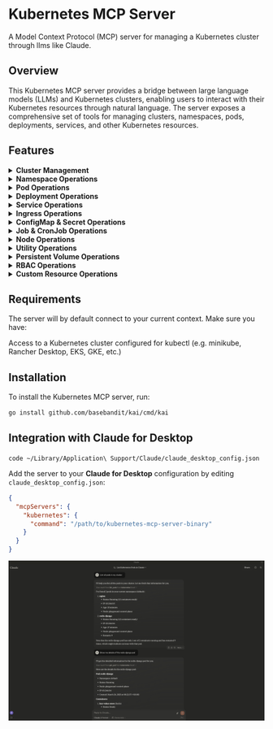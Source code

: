 # Kubernetes MCP Server

A Model Context Protocol (MCP) server for managing a Kubernetes cluster through llms like Claude.

## Overview

This Kubernetes MCP server provides a bridge between large language models (LLMs) and Kubernetes clusters, enabling users to interact with their Kubernetes resources through natural language. The server exposes a comprehensive set of tools for managing clusters, namespaces, pods, deployments, services, and other Kubernetes resources.

## Features

<details>
<summary><b>Cluster Management</b></summary>

- [x] Connect to a Kubernetes cluster
- [ ] List all clusters in kubeconfig
- [ ] Switch between clusters
- [ ] Get cluster information
- [ ] Check cluster health
</details>

<details>
<summary><b>Namespace Operations</b></summary>

- [ ] List all namespaces
- [ ] Create a namespace
- [ ] Get namespace details
- [ ] Delete a namespace
- [ ] Update namespace labels/annotations
</details>

<details>
<summary><b>Pod Operations</b></summary>

- [x] Create pods
  <details>
  <summary>Details</summary>
  
  - [x] Basic pod creation with image and name
  - [x] Pod creation with environment variables
  - [x] Pod creation with volume mounts
  - [x] Pod creation with resource limits/requests
  - [x] Pod creation with node selectors
  </details>

- [x] List pods
  <details>
  <summary>Details</summary>
  
  - [x] List pods in current namespace
  - [x] List pods across all namespaces
  - [x] List pods with label selectors
  - [x] List pods with field selectors
  - [x] Limit number of pods listed
  </details>

- [x] Get pod details
  <details>
  <summary>Details</summary>
  
  - [x] Get basic pod information
  - [x] Get pod status
  - [x] Get pod IP and node information
  </details>

- [x] Delete pods
  <details>
  <summary>Details</summary>
  
  - [x] Delete pod by name
  - [x] Force delete pods
  </details>

- [x] Get logs from pods
  <details>
  <summary>Details</summary>
  
  - [x] Stream logs from a specific container
  - [x] Get logs with tail lines limit
  - [x] Get logs from previous container instance
  - [x] Get logs since a specific time
  </details>
</details>

<details>
<summary><b>Deployment Operations</b></summary>

- [x] Create deployments
  <details>
  <summary>Details</summary>
  
  - [x] Basic deployment with image and name
  - [x] Deployment with replica count
  - [x] Deployment with labels
  - [x] Deployment with environment variables
  - [x] Deployment with container ports
  - [x] Deployment with image pull policy/secrets
  </details>

- [x] List deployments
  <details>
  <summary>Details</summary>
  
  - [x] List deployments in current namespace
  - [x] List deployments across all namespaces
  - [x] List deployments with label selectors
  </details>

- [ ] Get deployment details
  <details>
  <summary>Details</summary>
  
  - [ ] Get basic deployment information
  - [ ] Get deployment status
  - [ ] Get deployment scaling information
  </details>

- [ ] Update deployments
  <details>
  <summary>Details</summary>
  
  - [ ] Scale deployments (change replica count)
  - [ ] Update deployment images
  - [ ] Update deployment configuration
  - [ ] Rollout restart
  </details>

- [ ] Delete deployments
  <details>
  <summary>Details</summary>
  
  - [ ] Delete deployment by name
  - [ ] Cascade delete (with or without dependent resources)
  </details>
</details>

<details>
<summary><b>Service Operations</b></summary>

- [ ] Create services
  <details>
  <summary>Details</summary>
  
  - [ ] Create ClusterIP service
  - [ ] Create NodePort service
  - [ ] Create LoadBalancer service
  - [ ] Create ExternalName service
  - [ ] Create headless service
  </details>

- [ ] List services
  <details>
  <summary>Details</summary>
  
  - [ ] List services in current namespace
  - [ ] List services across all namespaces
  - [ ] List services with label selectors
  </details>

- [ ] Get service details
  <details>
  <summary>Details</summary>
  
  - [ ] Get service endpoints
  - [ ] Get service ports
  - [ ] Get service selectors
  </details>

- [ ] Delete services
  <details>
  <summary>Details</summary>
  
  - [ ] Delete service by name
  </details>
</details>

<details>
<summary><b>Ingress Operations</b></summary>

- [ ] Create ingress
  <details>
  <summary>Details</summary>
  
  - [ ] Create basic ingress with host and path
  - [ ] Create ingress with TLS
  - [ ] Create ingress with annotations
  </details>

- [ ] List ingresses
  <details>
  <summary>Details</summary>
  
  - [ ] List ingresses in current namespace
  - [ ] List ingresses across all namespaces
  </details>

- [ ] Get ingress details
- [ ] Update ingress
- [ ] Delete ingress
</details>

<details>
<summary><b>ConfigMap & Secret Operations</b></summary>

- [ ] Create ConfigMaps
  <details>
  <summary>Details</summary>
  
  - [ ] Create from literal values
  - [ ] Create from files
  </details>

- [ ] List ConfigMaps
- [ ] Get ConfigMap details
- [ ] Update ConfigMaps
- [ ] Delete ConfigMaps
- [ ] Create Secrets
  <details>
  <summary>Details</summary>
  
  - [ ] Create generic secrets
  - [ ] Create TLS secrets
  - [ ] Create Docker registry secrets
  </details>

- [ ] List Secrets
- [ ] Get Secret details
- [ ] Update Secrets
- [ ] Delete Secrets
</details>

<details>
<summary><b>Job & CronJob Operations</b></summary>

- [ ] Create Jobs
  <details>
  <summary>Details</summary>
  
  - [ ] Create basic job
  - [ ] Create job with completion/parallelism
  </details>

- [ ] List Jobs
- [ ] Get Job details
- [ ] Delete Jobs
- [ ] Create CronJobs
  <details>
  <summary>Details</summary>
  
  - [ ] Create with schedule
  - [ ] Create with suspend option
  </details>

- [ ] List CronJobs
- [ ] Get CronJob details
- [ ] Delete CronJobs
</details>

<details>
<summary><b>Node Operations</b></summary>

- [ ] List all nodes
- [ ] Get node details
  <details>
  <summary>Details</summary>
  
  - [ ] Get node capacity/allocatable resources
  - [ ] Get node conditions
  - [ ] Get node labels/taints
  </details>

- [ ] Cordon/Uncordon nodes
- [ ] Drain nodes
</details>

<details>
<summary><b>Utility Operations</b></summary>

- [ ] Port forwarding
  <details>
  <summary>Details</summary>
  
  - [ ] Port forward to a pod
  - [ ] Port forward to a service
  </details>

- [ ] Get Kubernetes events
  <details>
  <summary>Details</summary>
  
  - [ ] Get cluster-wide events
  - [ ] Get namespace events
  - [ ] Get events for a specific resource
  </details>

- [ ] kubectl explain support
  <details>
  <summary>Details</summary>
  
  - [ ] Get resource documentation
  - [ ] Get field documentation
  </details>

- [ ] kubectl api-resources support
  <details>
  <summary>Details</summary>
  
  - [ ] List all available API resources
  - [ ] Get API resource details
  </details>
</details>

<details>
<summary><b>Persistent Volume Operations</b></summary>

- [ ] Create PersistentVolumes
- [ ] List PersistentVolumes
- [ ] Get PersistentVolume details
- [ ] Delete PersistentVolumes
- [ ] Create PersistentVolumeClaims
- [ ] List PersistentVolumeClaims
- [ ] Get PersistentVolumeClaim details
- [ ] Delete PersistentVolumeClaims
</details>

<details>
<summary><b>RBAC Operations</b></summary>

- [ ] Create/List/Get/Delete ServiceAccounts
- [ ] Create/List/Get/Delete Roles
- [ ] Create/List/Get/Delete RoleBindings
- [ ] Create/List/Get/Delete ClusterRoles
- [ ] Create/List/Get/Delete ClusterRoleBindings
</details>

<details>
<summary><b>Custom Resource Operations</b></summary>

- [ ] List custom resource definitions
- [ ] Get custom resource definition details
- [ ] List custom resources of a specific type
- [ ] Create/Get/Update/Delete custom resources
</details>

## Requirements 
The server will by default connect to your current context. Make sure you have:  

Access to a Kubernetes cluster configured for kubectl (e.g. minikube, Rancher Desktop,  EKS, GKE, etc.)

## Installation

To install the Kubernetes MCP server, run:

```sh
go install github.com/basebandit/kai/cmd/kai
```

## Integration with Claude for Desktop

`code ~/Library/Application\ Support/Claude/claude_desktop_config.json`

Add the server to your **Claude for Desktop** configuration by editing `claude_desktop_config.json`:

```json
{
  "mcpServers": {
    "kubernetes": {
      "command": "/path/to/kubernetes-mcp-server-binary"
    }
  }
}
```


![Kubernetes MCP Server](./claude_desktop.png)